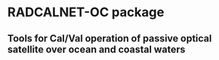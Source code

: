 # RADCALNET-OC package
## Tools for Cal/Val operation of passive optical satellite over ocean and coastal waters

